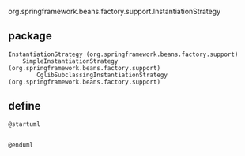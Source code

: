 org.springframework.beans.factory.support.InstantiationStrategy

## package
```
InstantiationStrategy (org.springframework.beans.factory.support)
    SimpleInstantiationStrategy (org.springframework.beans.factory.support)
        CglibSubclassingInstantiationStrategy (org.springframework.beans.factory.support)
```

## define
```plantuml
@startuml


@enduml
```
